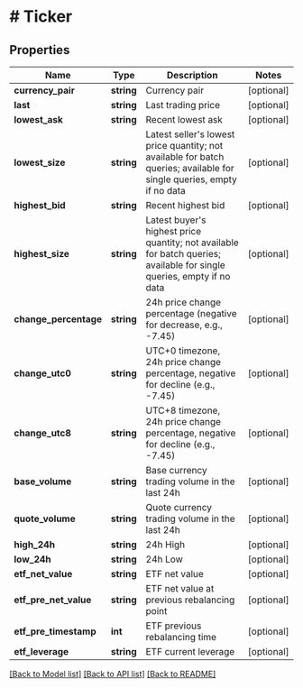 # # Ticker

## Properties

Name | Type | Description | Notes
------------ | ------------- | ------------- | -------------
**currency_pair** | **string** | Currency pair | [optional] 
**last** | **string** | Last trading price | [optional] 
**lowest_ask** | **string** | Recent lowest ask | [optional] 
**lowest_size** | **string** | Latest seller&#39;s lowest price quantity; not available for batch queries; available for single queries, empty if no data | [optional] 
**highest_bid** | **string** | Recent highest bid | [optional] 
**highest_size** | **string** | Latest buyer&#39;s highest price quantity; not available for batch queries; available for single queries, empty if no data | [optional] 
**change_percentage** | **string** | 24h price change percentage (negative for decrease, e.g., -7.45) | [optional] 
**change_utc0** | **string** | UTC+0 timezone, 24h price change percentage, negative for decline (e.g., -7.45) | [optional] 
**change_utc8** | **string** | UTC+8 timezone, 24h price change percentage, negative for decline (e.g., -7.45) | [optional] 
**base_volume** | **string** | Base currency trading volume in the last 24h | [optional] 
**quote_volume** | **string** | Quote currency trading volume in the last 24h | [optional] 
**high_24h** | **string** | 24h High | [optional] 
**low_24h** | **string** | 24h Low | [optional] 
**etf_net_value** | **string** | ETF net value | [optional] 
**etf_pre_net_value** | **string** | ETF net value at previous rebalancing point | [optional] 
**etf_pre_timestamp** | **int** | ETF previous rebalancing time | [optional] 
**etf_leverage** | **string** | ETF current leverage | [optional] 

[[Back to Model list]](../../README.md#documentation-for-models) [[Back to API list]](../../README.md#documentation-for-api-endpoints) [[Back to README]](../../README.md)

